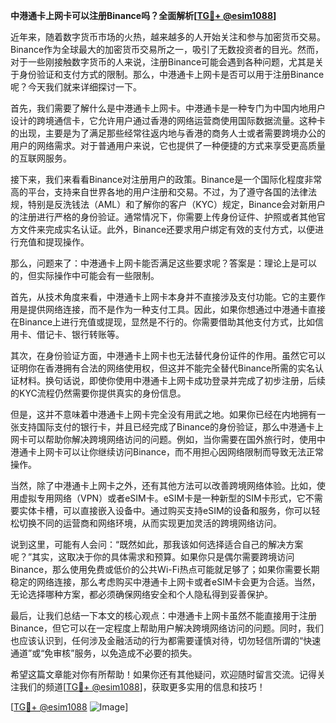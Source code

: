 **中港通卡上网卡可以注册Binance吗？全面解析[[TG💪+ @esim1088](https://t.me/s/esim1088)]**

近年来，随着数字货币市场的火热，越来越多的人开始关注和参与加密货币交易。Binance作为全球最大的加密货币交易所之一，吸引了无数投资者的目光。然而，对于一些刚接触数字货币的人来说，注册Binance可能会遇到各种问题，尤其是关于身份验证和支付方式的限制。那么，中港通卡上网卡是否可以用于注册Binance呢？今天我们就来详细探讨一下。

首先，我们需要了解什么是中港通卡上网卡。中港通卡是一种专门为中国内地用户设计的跨境通信卡，它允许用户通过香港的网络运营商使用国际数据流量。这种卡的出现，主要是为了满足那些经常往返内地与香港的商务人士或者需要跨境办公的用户的网络需求。对于普通用户来说，它也提供了一种便捷的方式来享受更高质量的互联网服务。

接下来，我们来看看Binance对注册用户的政策。Binance是一个国际化程度非常高的平台，支持来自世界各地的用户注册和交易。不过，为了遵守各国的法律法规，特别是反洗钱法（AML）和了解你的客户（KYC）规定，Binance会对新用户的注册进行严格的身份验证。通常情况下，你需要上传身份证件、护照或者其他官方文件来完成实名认证。此外，Binance还要求用户绑定有效的支付方式，以便进行充值和提现操作。

那么，问题来了：中港通卡上网卡能否满足这些要求呢？答案是：理论上是可以的，但实际操作中可能会有一些限制。

首先，从技术角度来看，中港通卡上网卡本身并不直接涉及支付功能。它的主要作用是提供网络连接，而不是作为一种支付工具。因此，如果你想通过中港通卡直接在Binance上进行充值或提现，显然是不行的。你需要借助其他支付方式，比如信用卡、借记卡、银行转账等。

其次，在身份验证方面，中港通卡上网卡也无法替代身份证件的作用。虽然它可以证明你在香港拥有合法的网络使用权，但这并不能完全替代Binance所需的实名认证材料。换句话说，即使你使用中港通卡上网卡成功登录并完成了初步注册，后续的KYC流程仍然需要你提供真实的身份信息。

但是，这并不意味着中港通卡上网卡完全没有用武之地。如果你已经在内地拥有一张支持国际支付的银行卡，并且已经完成了Binance的身份验证，那么中港通卡上网卡可以帮助你解决跨境网络访问的问题。例如，当你需要在国外旅行时，使用中港通卡上网卡可以让你继续访问Binance，而不用担心因网络限制而导致无法正常操作。

当然，除了中港通卡上网卡之外，还有其他方法可以改善跨境网络体验。比如，使用虚拟专用网络（VPN）或者eSIM卡。eSIM卡是一种新型的SIM卡形式，它不需要实体卡槽，可以直接嵌入设备中。通过购买支持eSIM的设备和服务，你可以轻松切换不同的运营商和网络环境，从而实现更加灵活的跨境网络访问。

说到这里，可能有人会问：“既然如此，那我该如何选择适合自己的解决方案呢？”其实，这取决于你的具体需求和预算。如果你只是偶尔需要跨境访问Binance，那么使用免费或低价的公共Wi-Fi热点可能就足够了；如果你需要长期稳定的网络连接，那么考虑购买中港通卡上网卡或者eSIM卡会更为合适。当然，无论选择哪种方案，都必须确保网络安全和个人隐私得到妥善保护。

最后，让我们总结一下本文的核心观点：中港通卡上网卡虽然不能直接用于注册Binance，但它可以在一定程度上帮助用户解决跨境网络访问的问题。同时，我们也应该认识到，任何涉及金融活动的行为都需要谨慎对待，切勿轻信所谓的“快速通道”或“免审核”服务，以免造成不必要的损失。

希望这篇文章能对你有所帮助！如果你还有其他疑问，欢迎随时留言交流。记得关注我们的频道[[TG💪+ @esim1088](https://t.me/s/esim1088)]，获取更多实用的信息和技巧！

[[TG💪+ @esim1088](https://t.me/s/esim1088) ![Image](https://i.postimg.cc/4NQfJmqS/Snipaste-2025-05-13-00-14-12.png)]